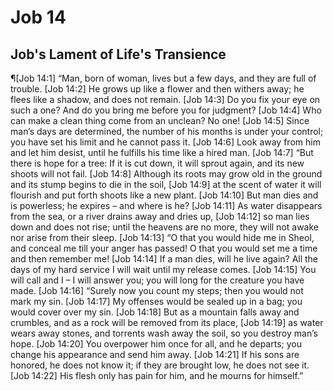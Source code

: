 # Job 14

## Job's Lament of Life's Transience
¶[Job 14:1] “Man, born of woman, lives but a few days, and they are full of trouble.
[Job 14:2] He grows up like a flower and then withers away; he flees like a shadow, and does not remain.
[Job 14:3] Do you fix your eye on such a one? And do you bring me before you for judgment?
[Job 14:4] Who can make a clean thing come from an unclean? No one!
[Job 14:5] Since man’s days are determined, the number of his months is under your control; you have set his limit and he cannot pass it.
[Job 14:6] Look away from him and let him desist, until he fulfills his time like a hired man.
[Job 14:7] “But there is hope for a tree: If it is cut down, it will sprout again, and its new shoots will not fail.
[Job 14:8] Although its roots may grow old in the ground and its stump begins to die in the soil,
[Job 14:9] at the scent of water it will flourish and put forth shoots like a new plant.
[Job 14:10] But man dies and is powerless; he expires – and where is he?
[Job 14:11] As water disappears from the sea, or a river drains away and dries up,
[Job 14:12] so man lies down and does not rise; until the heavens are no more, they will not awake nor arise from their sleep.
[Job 14:13] “O that you would hide me in Sheol, and conceal me till your anger has passed! O that you would set me a time and then remember me!
[Job 14:14] If a man dies, will he live again? All the days of my hard service I will wait until my release comes.
[Job 14:15] You will call and I – I will answer you; you will long for the creature you have made.
[Job 14:16] “Surely now you count my steps; then you would not mark my sin.
[Job 14:17] My offenses would be sealed up in a bag; you would cover over my sin.
[Job 14:18] But as a mountain falls away and crumbles, and as a rock will be removed from its place,
[Job 14:19] as water wears away stones, and torrents wash away the soil, so you destroy man’s hope.
[Job 14:20] You overpower him once for all, and he departs; you change his appearance and send him away.
[Job 14:21] If his sons are honored, he does not know it; if they are brought low, he does not see it.
[Job 14:22] His flesh only has pain for him, and he mourns for himself.”
